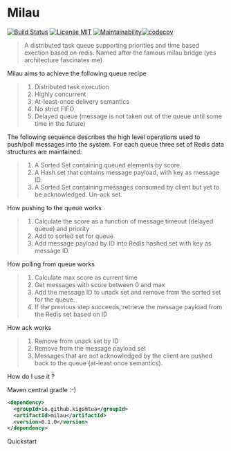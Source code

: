 # Milau
[![Build Status](https://travis-ci.org/kigsmtua/milau.svg?branch=master)](https://travis-ci.org/kigsmtua/milau) [![License MIT](https://img.shields.io/github/license/mashape/apistatus.svg)](https://github.com/kigsmtua/milau/blob/master/LICENSE) [![Maintainability](https://api.codeclimate.com/v1/badges/c092be6110abdbb2857d/maintainability)](https://codeclimate.com/github/kigsmtua/milau/maintainability)[![codecov](https://codecov.io/gh/kigsmtua/milau/branch/master/graph/badge.svg)](https://codecov.io/gh/kigsmtua/milau)


> A distributed task queue supporting priorities and time based exection based on redis. Named after the famous milau bridge (yes architecture fascinates me)

Milau aims to achieve the following queue recipe
> 1. Distributed task execution
> 2. Highly concurrent
> 3. At-least-once delivery semantics
> 4. No strict FIFO
> 5. Delayed queue (message is not taken out of the queue until some time in the future)

The following sequence describes the high level operations used to push/poll messages into the system.
For each queue three set of Redis data structures are maintained:

> 1. A Sorted Set containing queued elements by score.
> 2. A Hash set that contains message payload, with key as message ID.
> 3. A Sorted Set containing messages consumed by client but yet to be acknowledged. Un-ack set.

How pushing to the queue works
> 1. Calculate the score as a function of message timeout (delayed queue) and priority
> 2. Add to sorted set for queue
> 3. Add message payload by ID into Redis hashed set with key as message ID.

How polling from queue works
> 1. Calculate max score as current time
> 2. Get messages with score between 0 and max
> 3. Add the message ID to unack set and remove from the sorted set for the queue.
> 4. If the previous step succeeds, retrieve the message payload from the Redis set based on ID

How ack works
> 1. Remove from unack set by ID
> 2. Remove from the message payload set
> 3. Messages that are not acknowledged by the client are pushed back to the queue (at-least once semantics).

How do I use it ?

Maven central gradle :-)

```xml
<dependency>
  <groupId>io.github.kigsmtua</groupId>
  <artifactId>milau</artifactId>
  <version>0.1.0</version>
</dependency>
```

Quickstart

```java


```

